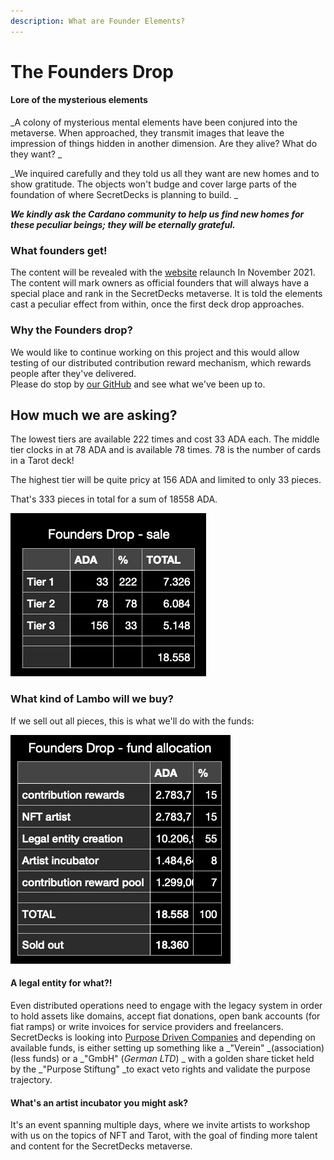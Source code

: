 ```yaml
---
description: What are Founder Elements?
---
```


# The Founders Drop

#### Lore of the mysterious elements

_A colony of mysterious mental elements have been conjured into the metaverse. When approached, they transmit images that leave the impression of things hidden in another dimension. Are they alive? What do they want? _

_We inquired carefully and they told us all they want are new homes and to show gratitude. The objects won't budge and cover large parts of the foundation of where SecretDecks is planning to build. _

_**We kindly ask the Cardano community to help us find new homes for these peculiar beings; they will be eternally grateful.**_

### What founders get!

The content will be revealed with the [website](https://www.secretdecks.com) relaunch In November 2021. The content will mark owners as official founders that will always have a special place and rank in the SecretDecks metaverse. It is told the elements cast a peculiar effect from within, once the first deck drop approaches.

### Why the Founders drop?

We would like to continue working on this project and this would allow testing of our distributed contribution reward mechanism, which rewards people after they've delivered. \
Please do stop by [our GitHub](https://github.com/SecretDecks) and see what we've been up to.

## How much we are asking?

The lowest tiers are available 222 times and cost 33 ADA each. The middle tier clocks in at 78 ADA and is available 78 times. 78 is the number of cards in a Tarot deck!

The highest tier will be quite pricy at 156 ADA and limited to only 33 pieces.&#x20;

That's 333 pieces in total for a sum of 18558 ADA.

![](<../.gitbook/assets/Screenshot 2021-09-11 at 18.28.16.png>)

### What kind of Lambo will we buy?

If we sell out all pieces, this is what we'll do with the funds:

![](<../.gitbook/assets/Screenshot 2021-09-13 at 11.13.55.png>)

#### A legal entity for what?!

Even distributed operations need to engage with the legacy system in order to hold assets like domains, accept fiat donations, open bank accounts (for fiat ramps) or write invoices for service providers and freelancers. SecretDecks is looking into [Purpose Driven Companies](https://stiftung-verantwortungseigentum.de) and depending on available funds, is either setting up something like a _"Verein" _(association) (less funds) or a _"GmbH" (_German LTD_) _ with a golden share ticket held by the _"Purpose Stiftung" _to exact veto rights and validate the purpose trajectory.

#### What's an artist incubator you might ask?&#x20;

It's an event spanning multiple days, where we invite artists to workshop with us on the topics of NFT and Tarot, with the goal of finding more talent and content for the SecretDecks metaverse.

